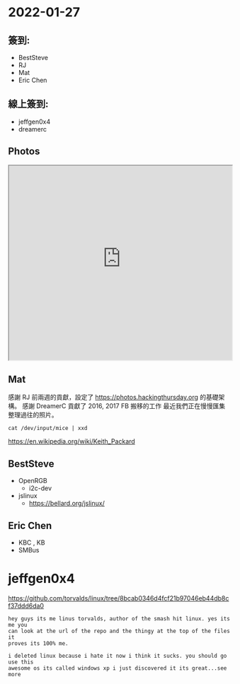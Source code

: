 # 2022-01-27

## 簽到:

- BestSteve
- RJ
- Mat
- Eric Chen

## 線上簽到:

- jeffgen0x4
- dreamerc 

## Photos

<iframe src="https://photos.hackingthursday.org/2022-01-27" width="100%" height="440px"></iframe>

## Mat

感謝 RJ 前兩週的貢獻，設定了 <https://photos.hackingthursday.org> 的基礎架構。
感謝 DreamerC 貢獻了 2016, 2017 FB 搬移的工作
最近我們正在慢慢匯集整理過往的照片。

```
cat /dev/input/mice | xxd 
```

https://en.wikipedia.org/wiki/Keith_Packard

## BestSteve

- OpenRGB
    - i2c-dev
- jslinux
    - https://bellard.org/jslinux/

## Eric Chen

- KBC , KB
- SMBus

# jeffgen0x4 

https://github.com/torvalds/linux/tree/8bcab0346d4fcf21b97046eb44db8cf37ddd6da0

```
hey guys its me linus torvalds, author of the smash hit linux. yes its me you
can look at the url of the repo and the thingy at the top of the files it
proves its 100% me.

i deleted linux because i hate it now i think it sucks. you should go use this
awesome os its called windows xp i just discovered it its great...see more 
```
